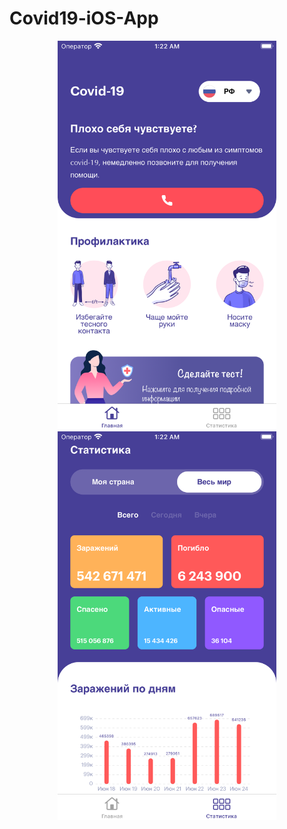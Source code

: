 # Covid19-iOS-App

<p align="center">
  <img src="Simulator Screen Shot - iPhone 8 Plus - 2022-06-24 at 01.22.47.png" width="350" title="hover text">
  <img src="Simulator Screen Shot - iPhone 8 Plus - 2022-06-24 at 01.22.56.png" width="350" alt="accessibility text">
</p>

